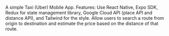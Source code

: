 A simple Taxi (Uber) Mobile App.
Features: Use React Native, Expo SDK, Redux for state management library, Google Cloud API (place API and distance API), and Tailwind for the style.
Allow users to search a route from origin to destination and estimate the price based on the distance of that route.
